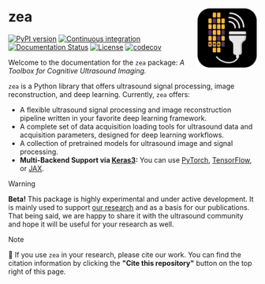 # zea <img src="https://raw.githubusercontent.com/tue-bmd/zea/main/docs/_static/zea-logo.png" width="120" height="120" align="right" alt="zea Logo" />


[![PyPI version](https://img.shields.io/pypi/v/zea)](https://pypi.org/project/zea/)
[![Continuous integration](https://github.com/tue-bmd/zea/actions/workflows/tests.yaml/badge.svg)](https://github.com/tue-bmd/zea/actions/workflows/tests.yaml)
[![Documentation Status](https://readthedocs.org/projects/zea/badge/?version=latest)](https://zea.readthedocs.io/en/latest/?badge=latest)
[![License](https://img.shields.io/github/license/tue-bmd/zea)](https://github.com/tue-bmd/zea/blob/main/LICENSE)
[![codecov](https://codecov.io/gh/tue-bmd/zea/branch/main/graph/badge.svg)](https://codecov.io/gh/tue-bmd/zea)

Welcome to the documentation for the `zea` package: *A Toolbox for Cognitive Ultrasound Imaging.*

`zea` is a Python library that offers ultrasound signal processing, image reconstruction, and deep learning. Currently, `zea` offers:

- A flexible ultrasound signal processing and image reconstruction pipeline written in your favorite deep learning framework.
- A complete set of data acquisition loading tools for ultrasound data and acquisition parameters, designed for deep learning workflows.
- A collection of pretrained models for ultrasound image and signal processing.
- **Multi-Backend Support via [Keras3](https://keras.io/keras_3/):** You can use [PyTorch](https://github.com/pytorch/pytorch), [TensorFlow](https://github.com/tensorflow/tensorflow), or [JAX](https://github.com/google/jax).

> [!WARNING]
> **Beta!**
> This package is highly experimental and under active development. It is mainly used to support [our research](https://www.tue.nl/en/research/research-groups/signal-processing-systems/biomedical-diagnostics-lab) and as a basis for our publications. That being said, we are happy to share it with the ultrasound community and hope it will be useful for your research as well.

> [!NOTE]
> 📖 If you use `zea` in your research, please cite our work.
> You can find the citation information by clicking the **"Cite this repository"** button on the top right of this page.
